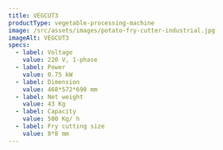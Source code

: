 ```yaml
---
title: VEGCUT3
productType: vegetable-processing-machine
image: /src/assets/images/potato-fry-cutter-industrial.jpg
imageAlt: VEGCUT3
specs:
  - label: Voltage
    value: 220 V, 1-phase
  - label: Power
    value: 0.75 kW
  - label: Dimension
    value: 468*572*690 mm
  - label: Net weight
    value: 43 Kg
  - label: Capacity
    value: 500 Kg/ h
  - label: Fry cutting size
    value: 8*8 mm
---
```

